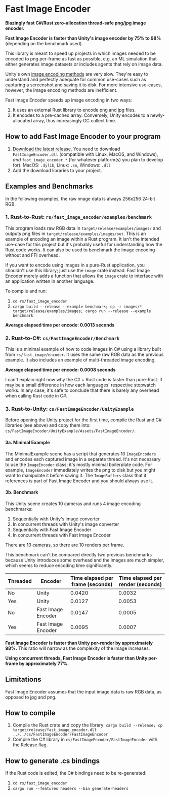 # Fast Image Encoder

**Blazingly fast C#/Rust zero-allocation thread-safe png/jpg image encoder.**

**Fast Image Encoder is faster than Unity's image encoder by 75% to 98%** (depending on the benchmark used).

This library is meant to speed up projects in which images needed to be encoded to png per-frame as fast as possible, e.g. an ML simulation that either generates image datasets or includes agents that rely on image data.

Unity's own [image encoding methods](https://docs.unity3d.com/ScriptReference/ImageConversion.html) are very slow. They're easy to understand and perfectly adequate for common use-cases such as capturing a screenshot and saving it to disk. For more intensive use-cases, however, the image encoding methods are inefficient. 

Fast Image Encoder speeds up image encoding in two ways:

1. It uses an external Rust library to encode png and jpg files.
2. It encodes to a pre-cached array. Conversely, Unity encodes to a newly-allocated array, thus increasingly GC collect time.

## How to add Fast Image Encoder to your program

1. [Download the latest release.](https://github.com/subalterngames/fast_image_encoder/releases/latest) You need to download `FastImageEncoder.dll` (compatible with Linux, MacOS, and Windows), *and* `fast_image_encoder.*` (for whatever platform(s) you plan to develop for). MacOS: `.dylib`, Linux: `.so`, Windows: `.dll`
2. Add the download libraries to your project.

## Examples and Benchmarks

In the following examples, the raw image data is always 256x256 24-bit RGB.

### 1. Rust-to-Rust: `rs/fast_image_encoder/examples/benchmark`

This program loads raw RGB data in `target/release/examples/images/` and outputs png files in `target/release/examples/images/out`. This is an example of encoding an image within a Rust program. It isn't the intended use-case for this project but it's probably useful for understanding how the Rust code works. It can also be used to benchmark the image encoding without and FFI overhead. 

If you want to encode using images in a pure-Rust application, you shouldn't use this library; just use the `image` crate instead. Fast Image Encoder merely adds a function that allows the `image` crate to interface with an application written in another language.

To compile and run:

1. `cd rs/fast_image_encoder`
2. `cargo build --release --example benchmark; cp -r images/* target/release/examples/images; cargo run --release --example benchmark`

**Average elapsed time per encode:  0.0013 seconds**

### 2. Rust-to-C#: `cs/FastImageEncoder/Benchmark`

This is a minimal example of how to code images in C# using a library built from `rs/fast_image/encoder`. It uses the same raw RGB data as the previous example. It also includes an example of multi-threaded image encoding.

**Average elapsed time per encode: 0.0008 seconds**

I can't explain right now why the C# + Rust code is faster than pure-Rust. It may be a small difference in how each languages' respective stopwatch works. In any case, it's safe to conclude that there is barely any overhead when calling Rust code in C#.

### 3. Rust-to-Unity: `cs/FastImageEncoder/UnityExample`

Before opening the Unity project for the first time, compile the Rust and C# libraries (see above) and copy them into: `cs/FastImageEncoder/UnityExample/Assets/FastImageEncoder/`.

#### 3a. Minimal Example

The MinimalExample scene has a script that generates 10 `ImageEncoders` and encodes each captured image in a separate thread. It's not necessary to use the `ImageEncoder` class; it's mostly minimal boilerplate code. For example, `ImageEncoder` immediately writes the png to disk but you might want to manipulate it before saving it. The `ImageBuffers` class that it references *is* part of Fast Image Encoder and you should always use it.

#### 3b. Benchmark

This Unity scene creates 10 cameras and runs 4 image encoding benchmarks:

1. Sequentially with Unity's image converter
2. In concurrent threads with Unity's image converter
3. Sequentially with Fast Image Encoder
4. In concurrent threads with Fast Image Encoder

There are 10 cameras, so there are 10 renders per frame. 

This benchmark can't be compared directly two previous benchmarks because Unity introduces some overhead and the images are much simpler, which seems to reduce encoding time significantly.

| Threaded | Encoder            | Time elapsed per frame (seconds) | Time elapsed per render (seconds) |
| -------- | ------------------ | -------------------------------- | --------------------------------- |
| No       | Unity              | 0.0420                           | 0.0032                            |
| Yes      | Unity              | 0.0127                           | 0.0053                            |
| No       | Fast Image Encoder | 0.0147                           | 0.0005                            |
| Yes      | Fast Image Encoder | 0.0095                           | 0.0007                            |

**Fast Image Encoder is faster than Unity per-render by approximately 98%.** This ratio will narrow as the complexity of the image increases.

**Using concurrent threads, Fast Image Encoder is faster than Unity per-frame by approximately 77%.**

## Limitations

Fast Image Encoder assumes that the input image data is raw RGB data, as opposed to jpg and png.

## How to compile

1. Compile the Rust crate and copy the library:  `cargo build --release; cp target/release/fast_image_encoder.dll ../../cs/FastImageEncoder/FastImageEncoder`
2. Compile the C# library in `cs/FastImageEncoder/FastImageEncoder` with the Release flag.

## How to generate .cs bindings

If the Rust code is edited, the C# bindings need to be re-generated:

1. `cd rs/fast_image_encoder`
2. `cargo run --features headers --bin generate-headers`